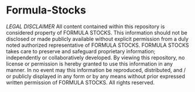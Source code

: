 # Formula-Stocks
*LEGAL DISCLAIMER*
All content contained within this repository is considered property of FORMULA STOCKS. This information should not be disclosed or made publicly available without explicit permission from a duly noted authorized representative of FORMULA STOCKS. FORMULA STOCKS takes care to preserve and safeguard proprietary information; independently or collaboratively developed. By viewing this repository, no license or permission is hereby granted to use this information in any manner. In no event may this information be reproduced, distributed, and / or publicly displayed in any form or by any means without prior expressed written permission of FORMULA STOCKS. All rights reserved.
